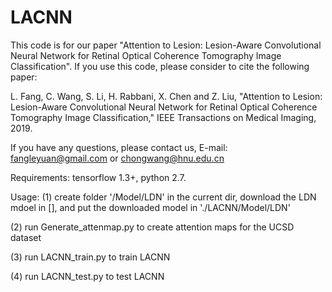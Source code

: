 # LACNN

This code is for our paper "Attention to Lesion: Lesion-Aware Convolutional Neural Network for Retinal Optical Coherence Tomography Image Classification". If you use this code, please consider to cite the following paper:

L. Fang, C. Wang, S. Li, H. Rabbani, X. Chen and Z. Liu, "Attention to Lesion: Lesion-Aware Convolutional Neural Network for Retinal Optical Coherence Tomography Image Classification," IEEE Transactions on Medical Imaging, 2019.

If you have any questions, please contact us, E-mail: fangleyuan@gmail.com or chongwang@hnu.edu.cn

Requirements: tensorflow 1.3+, python 2.7.

Usage:
(1) create folder '/Model/LDN' in the current dir, download the LDN mdoel in [], and put the downloaded model in './LACNN/Model/LDN'

(2) run Generate_attenmap.py to create attention maps for the UCSD dataset

(3) run LACNN_train.py to train LACNN

(4) run LACNN_test.py to test LACNN
